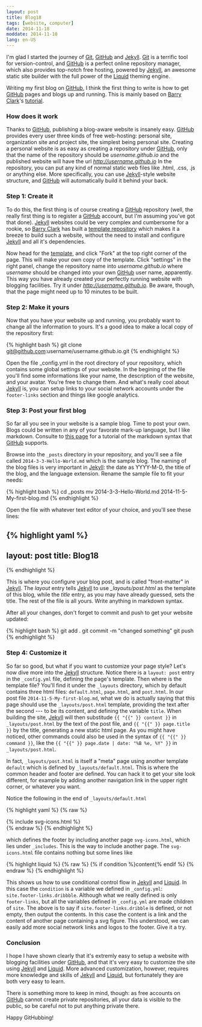 ```yaml
---
layout: post
title: Blog18
tags: [website, computer]
date: 2014-11-18
moddate: 2014-11-10
lang: en-US
---
```


I'm glad I started the journey of [Git], [GitHub] and [Jekyll]. [Git] is a terrific tool for version-control, and [GitHub] is a perfect online repository manager, which also provides top-notch free hosting, powered by [Jekyll], an awesome static site builder with the full power of the [Liquid] theming engine.

Writing my first blog on [GitHub], I think the first thing to write is how to get [GitHub] pages and blogs up and running. This is mainly based on [Barry Clark]'s [tutorial](http://www.smashingmagazine.com/2014/08/01/build-blog-jekyll-github-pages/).

### How does it work
Thanks to [GitHub], publishing a blog-aware website is insanely easy. [GitHub] provides every user three kinds of free web-hosting: personal site, organization site and project site, the simplest being personal site. Creating a personal website is as easy as creating a repository under [GitHub], only that the name of the repository should be _username.github.io_ and the published website will have the url _http://username.github.io_ In the repository, you can put any kind of normal static web files like .html, .css, .js or anything else. More specifically, you can use [Jekyll]-style website structure, and [GitHub] will automatically build it behind your back.

### Step 1: Create it
To do this, the first thing is of course creating a [GitHub] repository (well, the really first thing is to register a [GitHub] account, but I'm assuming you've got that done). [Jekyll] websites could be very complex and cumbersome for a rookie, so [Barry Clark] has built a [template repository][Jekyll-Now] which makes it a breeze to build such a website, without the need to install and configure [Jekyll] and all it's dependencies.

Now head for the [template][Jekyll-Now], and click "Fork" at the top right corner of the page. This will make your own copy of the template. Click "settings" in the right panel, change the repository name into _username.github.io_ where _username_ should be changed into your own [GitHub] user name, apparently. This way you have already created your perfectly running website with blogging facilities. Try it under _http://username.github.io_. Be aware, though, that the page might need up to 10 minutes to be built.

### Step 2: Make it yours
Now that you have your website up and running, you probably want to change all the information to yours. It's a good idea to make a local copy of the repository first:

{% highlight bash %}
git clone git@github.com:username/username.github.io.git
{% endhighlight %}

Open the file _config.yml in the root directory of your repository, which contains some global settings of your website. In the begining of the file you'll find some informations like your name, the description of the website, and your avatar. You're free to change them. And what's really cool about [Jekyll] is, you can setup links to your social network accounts under the `footer-links` section and things like google analytics.

### Step 3: Post your first blog
So far all you see in your website is a sample blog. Time to post your own. Blogs could be written in any of your favorate mark-up language, but I like markdown. Consulte to [this page](https://guides.github.com/features/mastering-markdown/) for a tutorial of the markdown syntax that [GitHub] supports.

Browse into the `_posts` directory in your repository, and you'll see a file called `2014-3-3-Hello-World.md` which is the sample blog. The naming of the blog files is very important in [Jekyll]: the date as YYYY-M-D, the title of the blog, and the language extension. Rename the sample file to fit your needs:

{% highlight bash %}
cd _posts
mv 2014-3-3-Hello-World.md 2014-11-5-My-first-blog.md
{% endhighlight %}

Open the file with whatever text editor of your choice, and you'll see these lines:

{% highlight yaml %}
---
layout: post
title: Blog18
---
{% endhighlight %}

This is where you configure your blog post, and is called "front-matter" in [Jekyll]. The _layout_ entry tells [Jekyll] to use *_layouts/post.html* as the template of this blog, while the _title_ entry, as you may have already guessed, sets the title. The rest of the file is all yours. Write anything in markdown syntax.

After all your changes, don't forget to commit and push to get your website updated:

{% highlight bash %}
git add .
git commit -m "changed something"
git push
{% endhighlight %}

### Step 4: Customize it
So far so good, but what if you want to customize your page style? Let's now dive more into the [Jekyll] structure. Notice there is a `layout: post` entry in the `_config.yml` file, defining the page's template. Then where is the template file? You'll find it under the `_layouts` directory, which by default contains three html files: `default.html`, `page.html`, and `post.html`. In our post file `2014-11-5-My-first-blog.md`, what we do is actually saying that this page should use the `_layouts/post.html` template, providing the text after the second --- to be its content, and defining the variable `title`. When building the site, [Jekyll] will then substitude `{{ "{{" }} content }}` in `_layouts/post.html` by the text of the post file, and `{{ "{{" }} page.title }}` by the title, generating a new static html page. As you might have noticed, other commands could also be used in the syntax of `{{ "{{" }} command }}`, like the `{{ "{{" }} page.date | date: "%B %e, %Y" }}` in `_layouts/post.html`. 

In fact, `_layouts/post.html` is itself a "meta" page using another template `default` which is defined by `_layouts/default.html`. This is where the common header and footer are defined. You can hack it to get your site look different, for example by adding another navigation link in the upper right corner, or whatever you want.

Notice the following in the end of `_layouts/default.html`

{% highlight yaml %}
{% raw %}
<footer class="footer">
  {% include svg-icons.html %}
</footer>
{% endraw %}
{% endhighlight %}

which defines the footer by including another page `svg-icons.html`, which lies under `_includes`. This is the way to include another page. The `svg-icons.html` file contains nothing but some lines like

{% highlight liquid %}
{% raw %}
{% if condition %}content{% endif %}
{% endraw %}
{% endhighlight %}

This shows us how to use conditional control flow in [Jekyll] and [Liquid]. In this case the `condition` is a variable we defined in `_config.yml`: `site.footer-links.dribbble`. Although what we really defined is only `footer-links`, but all the variables defined in `_config.yml` are made children of `site`. The above is to say if `site.footer-links.dribble` is defined, or not empty, then output the contents. In this case the content is a link and the content of another page containing a svg figure. This understood, we can easily add more social network links and logos to the footer. Give it a try.

### Conclusion
I hope I have shown clearly that it's extremly easy to setup a website with blogging facilities under [GitHub], and that it's very easy to customize the site using [Jekyll] and [Liquid]. More advanced customization, however, requires more knowledge and skills of [Jekyll] and [Liquid], but fortunately they are both very easy to learn.

There is something more to keep in mind, though: as free accounts on [GitHub] cannot create private repositories, all your data is visible to the public, so be careful not to put anything private there.

Happy GitHubbing!

[Git]: http://git-scm.com
[GitHub]: https://github.com
[Jekyll]: http://jekyllrb.com
[Liquid]: http://liquidmarkup.org
[Barry Clark]: http://www.barryclark.co
[Jekyll-Now]: https://github.com/barryclark/jekyll-now
